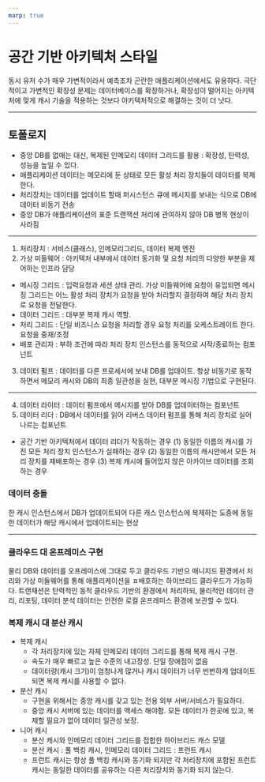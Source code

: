 ```yaml
---
marp: true
---
```

# 공간 기반 아키텍처 스타일
동시 유저 수가 매우 가변적이라서 예측조차 곤란한 애플리케이션에서도 유용하다. 극단적이고 가변적인 확장성 문제는 데이터베이스를 확장하거나, 확장성이 떨어지는 아키텍처에 맞게 캐시 기술을 적용하는 것보다 아키텍처적으로 해결하는 것이 더 낫다.

---
## 토폴로지
* 중앙 DB를 없애는 대신, 복제된 인메모리 데이터 그리드를 활용 : 확장성, 탄력성, 성능을 높일 수 있다.
* 애플리케이션 데이터는 메모리에 둔 상태로 모든 활성 처리 장치들이 데이터를 복제한다.
* 처리장치는 데이터를 업데이트 할때 퍼시스턴스 큐에 메시지를 보내는 식으로 DB에 데이터 비동기 전송
* 중앙 DB가 애플리케이션의 표준 트랜잭션 처리에 관여하지 않아 DB 병목 현상이 사라짐
---
1) 처리장치 : 서비스(클래스), 인메모리그리드, 데이터 복제 엔진
2) 가상 미들웨어 : 아키텍처 내부에서 데이터 동기화 및 요청 처리의 다양한 부분을 제어하는 인프라 담당
* 메시징 그리드 : 입력요청과 세션 상태 관리. 가상 미들웨어에 요청이 유입되면 메시징 그리드는 어느 활성 처리 장치가 요청을 받아 처리할지 결정하여 해당 처리 장치로 요청을 전달한다.
* 데이터 그리드 : 대부분 복제 캐시 역할.
* 처리 그리드 : 단일 비즈니스 요청을 처리할 경우 요청 처리를 오케스트레이트 한다. 요청을 중재/조정
* 배포 관리자 : 부하 조건에 따라 처리 장치 인스턴스를 동적으로 시작/종료하는 컴포넌트
3) 데이터 펌프 : 데이터를 다른 프로세서에 보내 DB를 업데이트. 항상 비동기로 동작하면서 메모리 캐시와 DB의 최종 일관성을 실현, 대부분 메시징 기법으로 구현된다.

---
4) 데이터 라이터 : 데이터 펌프에서 메시지를 받아 DB를 업데이터하는 컴포넌트
5) 데이터 리더 : DB에서 데이터를 읽어 리버스 데이터 펌프를 통해 처리 장치로 실어 나르는 컴포넌트
* 공간 기반 아키텍처에서 데이터 리더가 작동하는 경우
  (1) 동일한 이름의 캐시를 가진 모든 처리 장치 인스턴스가 실패하는 경우
  (2) 동일한 이름의 캐시안에서 모든 처리 장치를 재배포하는 경우
  (3) 복제 캐시에 들어있지 않은 아카이브 데이터를 조회하는 경우

### 데이터 충돌
한 캐시 인스턴스에서 DB가 업데이트되어 다른 캐스 인스턴스에 복제하는 도중에 동일한 데이터가 해당 캐시에서 업데이트되는 현상

---
### 클라우드 대 온프레미스 구현
물리 DB와 데이터를 오프레미스에 그대로 두고 클라우드 기반으 매니지드 환경에서 처리와 가상 미들웨어를 통해 애플리케이션을 ㅍ배호하는 하이브리드 클라우드가 가능하다. 트랜재션은 탄력적인 동적 클라우드 기반의 환경에서 처리하되, 물리적인 데이터 관리, 리포팅, 데이터 분석 데이터는 안전한 로컬 온프레미스 환경에 보관할 수 있다.

### 복제 캐시 대 분산 캐시
* 복제 캐시
    * 각 처리장치에 있는 자체 인메모리 데이터 그리드를 통해 복제 캐시 구현.
    * 속도가 매우 빠르고 높은 수준의 내고장성. 단일 장애점이 없음
    * 데이터량(캐시 크기)이 엄청나게 많거나 캐시 데이터가 너무 빈번하게 업데이트 되면 복제 캐시를 사용할 수 없다.
* 분산 캐시
    * 구현을 위해서는 중앙 캐시를 갖고 있는 전용 외부 서버/서비스가 필요하다.
    * 중앙 캐시 서버에 있는 데이터를 액세스 해야함. 모든 데이터가 한곳에 있고, 복제할 필요가 없어 데이터 일관성 보장.
* 니어 캐시
    * 분산 캐시와 인메모리 데이터 그리드를 접합한 하이브리드 캐스 모델
    * 분산 캐시 : 풀 백킹 캐시, 인메모리 데이터 그리드 : 프런트 캐시
    * 프런트 캐시는 항상 풀 백킹 캐시와 동기화 되지만 각 처리장치에 포함된 프런트 캐시는 동일한 데이터를 공유하는 다른 처리장치와 동기화 되지 않는다. 
